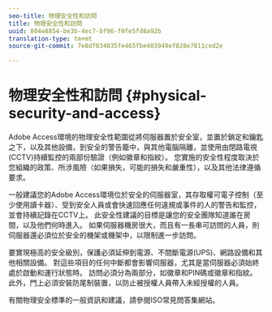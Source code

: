 ```yaml
---
seo-title: 物理安全性和訪問
title: 物理安全性和訪問
uuid: 804e8854-be3b-4ec7-bf96-f0fe5fd8a92b
translation-type: tm+mt
source-git-commit: 7e8df034035fe465fbe403949ef828e7811ced2e

---
```



# 物理安全性和訪問 {#physical-security-and-access}

Adobe Access環境的物理安全性範圍從將伺服器置於安全室，並置於鎖定和鑰匙之下，以及其他設備，到安全的警告籠中，與其他電腦隔離，並使用由閉路電視(CCTV)持續監控的兩部份驗證（例如徽章和指紋）。 您實施的安全性程度取決於您組織的政策、所涉風險（如果損失，可能的損失和嚴重性），以及其他法律遵循要求。

一般建議您的Adobe Access環境位於安全的伺服器室，其存取權可電子控制（至少使用讀卡器）、受到安全人員或會快速回應任何違規或事件的人的警告和監控，並會持續記錄在CCTV上。 此安全性建議的目標是讓您的安全團隊知道誰在房間，以及他們何時進入。 如果伺服器機房很大，而且有一長串可訪問的人員，則伺服器還必須位於安全的機架或機架中，以限制進一步訪問。

要實現極高的安全級別，保護必須延伸到電源、不間斷電源(UPS)、網路設備和其他相關設備。 對這些項目的任何中斷都會影響伺服器，尤其是當伺服器必須始終處於啟動和運行狀態時。 訪問必須分為兩部分，如徽章和PIN碼或徽章和指紋。 此外，門上必須安裝防尾制裝置，以防止被授權人員帶入未經授權的人員。

有關物理安全標準的一般資訊和建議，請參閱ISO常見問答集網站。
